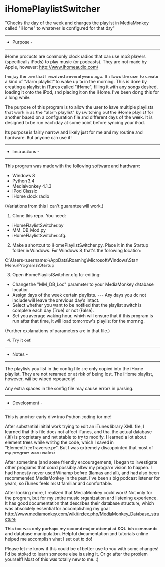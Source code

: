 iHomePlaylistSwitcher
=====================

"Checks the day of the week and changes the playlist in MediaMonkey called "iHome" to whatever is configured for that day"

-----------
- Purpose -
-----------

iHome products are commonly clock radios that can use mp3 players (specifically iPods) to play music (or podcasts). They are not made by Apple, however: http://www.ihomeaudio.com/

I enjoy the one that I received several years ago. It allows the user to create a kind of "alarm playlist" to wake up to in the morning. This is done by creating a playlist in iTunes called "iHome", filling it with any songs desired, loading it onto the iPod, and placing it on the iHome. I've been doing this for a long while.

The purpose of this program is to allow the user to have multiple playlists that work in as the "alarm playlist" by switching out the iHome playlist for another based on a configuration file and different days of the week. It is designed to be run each day at some point before syncing your iPod.

Its purpose is fairly narrow and likely just for me and my routine and hardware. But anyone can use it!

----------------
- Instructions -
----------------

This program was made with the following software and hardware:
 - Windows 8
 - Python 3.4
 - MediaMonkey 4.1.3
 - iPod Classic
 - iHome clock radio

(Variations from this I can't guarantee will work.)

1. Clone this repo. You need:
 - iHomePlaylistSwitcher.py
 - MM_DB_Mod.py
 - iHomePlaylistSwitcher.cfg.

2. Make a shortcut to iHomePlaylistSwitcher.py. Place it in the Startup folder in Windows. For Windows 8, that's the following location:

C:\Users\<username>\AppData\Roaming\Microsoft\Windows\Start Menu\Programs\Startup

3. Open iHomePlaylistSwitcher.cfg for editing:
 - Change the "MM_DB_Loc" parameter to your MediaMonkey database location.
 - Assign days of the week certain playlists.
 --- Any days you do not include will leave the previous day's intact.
 - Select whether you want to be notified that the playlist switch is complete each day (True) or not (False).
 - Set you average waking hour, which will ensure that if this program is run after that time, it will load tomorrow's playlist for the morning.

(Further explanations of parameters are in that file.)

4. Try it out!

---------
- Notes -
---------

The playlists you list in the config file are only copied into the iHome playlist. They are not renamed or at risk of being lost. The iHome playlist, however, will be wiped repeatedly!

Any extra spaces in the config file may cause errors in parsing.

---------------
- Development -
---------------

This is another early dive into Python coding for me!

After substantial initial work trying to edit an iTunes library XML file, I learned that this file does not affect iTunes, and that the actual database (.itl) is proprietary and not stable to try to modify. I learned a lot about element trees while writing the code, which I saved in "ElementTreeTraverse.py". But I was extremely disappointed that most of my program was useless.

After some time (and some friendly encouragement), I began to investigate other programs that could possibly allow my program vision to happen. I had honestly never used Winamp before (llamas and all), and had also been recommended MediaMonkey in the past. I've been a big podcast listener for years, so iTunes feels most familiar and comfortable.

After looking more, I realized that MediaMonkey could work! Not only for the program, but for my entire music organization and listening experience. It has good documentation that describes their database structure, which was absolutely essential for accomplishing my goal: http://www.mediamonkey.com/wiki/index.php/MediaMonkey_Database_structure

This too was only perhaps my second major attempt at SQL-ish commands and database manipulation. Helpful documentation and tutorials online helped me accomplish what I set out to do!

Please let me know if this could be of better use to you with some changes! I'd be stoked to learn someone else is using it. Or go after the problem yourself! Most of this was totally new to me. :)